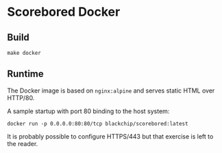 Scorebored Docker
==================

Build
------

```
make docker
```


Runtime
--------

The Docker image is based on `nginx:alpine` and serves static HTML over HTTP/80.

A sample startup with port 80 binding to the host system:

```
docker run -p 0.0.0.0:80:80/tcp blackchip/scorebored:latest
```

It is probably possible to configure HTTPS/443 but that exercise is left to the reader.
